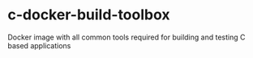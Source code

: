 # c-docker-build-toolbox
Docker image with all common tools required for building and testing C based applications
